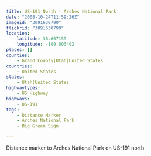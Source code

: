 ```yaml
---
title: US-191 North - Arches National Park
date: "2008-10-24T11:59:26Z"
imageid: "3091630790"
flickrid: "3091630790"
location:
    latitude: 38.607159
    longitude: -109.603402
places: []
counties:
    - Grand County|Utah|United States
countries:
    - United States
states:
    - Utah|United States
highwaytypes:
    - US Highway
highways:
    - US-191
tags:
    - Distance Marker
    - Arches National Park
    - Big Green Sign

---
```

Distance marker to Arches National Park on US-191 north.